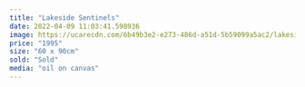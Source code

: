 ```yaml
---
title: "Lakeside Sentinels"
date: 2022-04-09 11:03:41.598936
image: https://ucarecdn.com/6b49b3e2-e273-486d-a51d-5b59099a5ac2/lakeside-sentinels.jpg
price: "1995"
size: "60 x 90cm"
sold: "Sold"
media: "oil on canvas"
---
```


